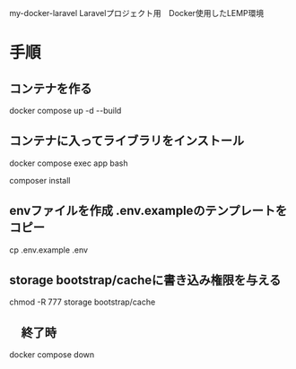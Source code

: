my-docker-laravel
Laravelプロジェクト用　Docker使用したLEMP環境

# 手順
## コンテナを作る
docker compose up -d --build

## コンテナに入ってライブラリをインストール
docker compose exec app bash 

composer install

## envファイルを作成 .env.exampleのテンプレートをコピー
cp .env.example .env

## storage bootstrap/cacheに書き込み権限を与える
chmod -R 777 storage bootstrap/cache

## 　終了時　
docker compose down
